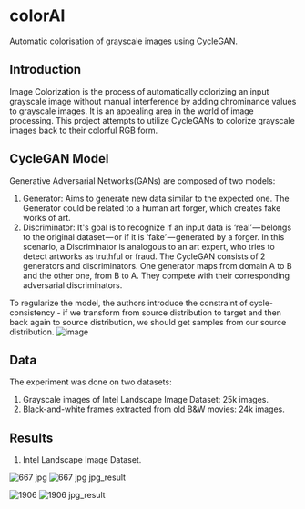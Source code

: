 # colorAI
Automatic colorisation of grayscale images using CycleGAN.

## Introduction
Image Colorization is the process of automatically colorizing an input grayscale image without manual interference by adding chrominance values  to grayscale images. It is an appealing area in the world of image processing. This project attempts to utilize CycleGANs to colorize grayscale images back to their colorful RGB form.

## CycleGAN Model
Generative Adversarial Networks(GANs) are composed of two models:

1. Generator: Aims to generate new data similar to the expected one. The Generator could be related to a human art forger, which creates fake works of art.
2. Discriminator: It's goal is to recognize if an input data is ‘real’ — belongs to the original dataset — or if it is ‘fake’ — generated by a forger. In this scenario, a Discriminator is analogous to an art expert, who tries to detect artworks as truthful or fraud.
The CycleGAN consists of 2 generators and discriminators. One generator maps from domain A to B and the other one, from B to A. They compete with their corresponding adversarial discriminators.

To regularize the model, the authors introduce the constraint of cycle-consistency - if we transform from source distribution to target and then back again to source distribution, we should get samples from our source distribution.
![image](https://user-images.githubusercontent.com/37305465/119122600-4dc57880-ba4c-11eb-8150-4e6a83c4d5c7.png)

## Data
The experiment was done on two datasets:
1. Grayscale images of Intel Landscape Image Dataset: 25k images.
2. Black-and-white frames extracted from old B&W movies: 24k images.

## Results
1. Intel Landscape Image Dataset.

![667 jpg](https://user-images.githubusercontent.com/37305465/119123494-3dfa6400-ba4d-11eb-9693-50ff35bd941f.jpg) ![667 jpg jpg_result](https://user-images.githubusercontent.com/37305465/119123522-45217200-ba4d-11eb-8f17-d4981961be34.jpg)

![1906](https://user-images.githubusercontent.com/37305465/119123671-6d10d580-ba4d-11eb-8e82-c5c6c4e88435.jpg) ![1906 jpg_result](https://user-images.githubusercontent.com/37305465/119123689-726e2000-ba4d-11eb-805b-2fc91d900b04.jpg)

